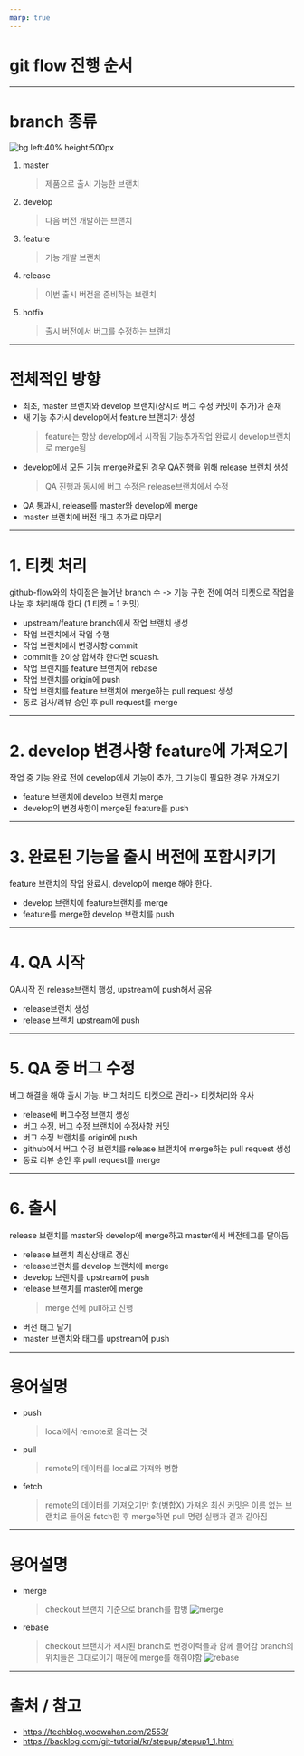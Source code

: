 ```yaml
---
marp: true
---
```


# git flow 진행 순서

---

# branch 종류
![bg left:40% height:500px](https://techblog.woowahan.com/wp-content/uploads/img/2017-10-30/git-flow_overall_graph.png) 
1. master
    > 제품으로 출시 가능한 브랜치 
2. develop
    > 다음 버전 개발하는 브랜치
3. feature
    > 기능 개발 브랜치
4. release
    > 이번 출시 버전을 준비하는 브랜치
5. hotfix
    > 출시 버전에서 버그를 수정하는 브랜치

---

# 전체적인 방향
- 최초, master 브랜치와 develop 브랜치(상시로 버그 수정 커밋이 추가)가 존재
- 새 기능 추가시 develop에서 feature 브랜치가 생성
    > feature는 항상 develop에서 시작됨
    > 기능추가작업 완료시 develop브랜치로 merge됨
- develop에서 모든 기능 merge완료된 경우 QA진행을 위해 release 브랜치 생성
    > QA 진행과 동시에 버그 수정은 release브랜치에서 수정
- QA 통과시, release를 master와 develop에 merge
- master 브랜치에 버전 태그 추가로 마무리
  
---

# 1. 티켓 처리
github-flow와의 차이점은 늘어난 branch 수
-> 기능 구현 전에 여러 티켓으로 작업을 나눈 후 처리해야 한다 (1 티켓 = 1 커밋)
- upstream/feature branch에서 작업 브랜치 생성
- 작업 브랜치에서 작업 수행
- 작업 브랜치에서 변경사항 commit
- commit을 2이상 합쳐햐 한다면 squash.
- 작업 브랜치를 feature 브랜치에 rebase
- 작업 브랜치를 origin에 push
- 작업 브랜치를 feature 브랜치에 merge하는 pull request 생성
- 동료 검사/리뷰 승인 후 pull request를 merge

---

# 2. develop 변경사항 feature에 가져오기
작업 중 기능 완료 전에 develop에서 기능이 추가, 그 기능이 필요한 경우 가져오기
- feature 브랜치에 develop 브랜치 merge
- develop의 변경사항이 merge된 feature를 push

---

# 3. 완료된 기능을 출시 버전에 포함시키기
feature 브랜치의 작업 완료시, develop에 merge 해야 한다.
- develop 브랜치에 feature브랜치를 merge
- feature를 merge한 develop 브랜치를 push
  
---

# 4. QA 시작
QA시작 전 release브랜치 행성, upstream에 push해서 공유
- release브랜치 생성
- release 브랜치 upstream에 push

---

 # 5. QA 중 버그 수정
버그 해결을 해야 출시 가능. 버그 처리도 티켓으로 관리-> 티켓처리와 유사
- release에 버그수정 브랜치 생성
- 버그 수정, 버그 수정 브랜치에 수정사항 커밋
- 버그 수정 브랜치를 origin에 push
- github에서 버그 수정 브랜치를 release 브랜치에 merge하는 pull request 생성
- 동료 리뷰 승인 후 pull request를 merge

---

# 6. 출시
release 브랜치를 master와 develop에 merge하고 master에서 버전테그를 달아둠
- release 브랜치 최신상태로 갱신
- release브랜치를 develop 브랜치에 merge
- develop 브랜치를 upstream에 push
- release 브랜치를 master에 merge
     > merge 전에 pull하고 진행
- 버전 태그 달기
- master 브랜치와 태그를 upstream에 push

---

# 용어설명

- push
  > local에서 remote로 올리는 것
- pull
  > remote의 데이터를 local로 가져와 병합
- fetch
  > remote의 데이터를 가져오기만 함(병합X)
  > 가져온 최신 커밋은 이름 없는 브랜치로 들어옴
  > fetch한 후 merge하면 pull 명령 실행과 결과 같아짐

---
# 용어설명
- merge
  > checkout 브랜치 기준으로 branch를 합병
  ![merge](https://backlog.com/git-tutorial/kr/img/post/stepup/capture_stepup1_4_5.png)
- rebase
  > checkout 브랜치가 제시된 branch로 변경이력들과 함께 들어감
  > branch의 위치들은 그대로이기 때문에 merge를 해줘야함
  ![rebase](https://backlog.com/git-tutorial/kr/img/post/stepup/capture_stepup1_4_8.png)


---

# 출처 / 참고
- https://techblog.woowahan.com/2553/
- https://backlog.com/git-tutorial/kr/stepup/stepup1_1.html

